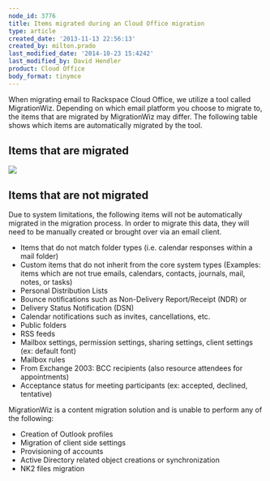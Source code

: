 ```yaml
---
node_id: 3776
title: Items migrated during an Cloud Office migration
type: article
created_date: '2013-11-13 22:56:13'
created_by: milton.prado
last_modified_date: '2014-10-23 15:4242'
last_modified_by: David Hendler
product: Cloud Office
body_format: tinymce
---
```


When migrating email to Rackspace Cloud Office, we utilize a tool called
MigrationWiz.  Depending on which email platform you choose to migrate
to, the items that are migrated by MigrationWiz may differ.  The
following table shows which items are automatically migrated by the
tool.  

Items that are migrated
-----------------------

![](/knowledge_center/sites/default/files/field/image/WhatWeMigrate%20copy.png)

 

Items that are not migrated
---------------------------

Due to system limitations, the following items will not be automatically
migrated in the migration process.  In order to migrate this data, they
will need to be manually created or brought over via an email client.  

-   Items that do not match folder types (i.e. calendar responses within
    a mail folder)
-   Custom items that do not inherit from the core system types
    (Examples: items which are not true emails, calendars, contacts,
    journals, mail, notes, or tasks)
-   Personal Distribution Lists
-   Bounce notifications such as Non-Delivery Report/Receipt (NDR) or 
-   Delivery Status Notification (DSN)
-   Calendar notifications such as invites, cancellations, etc.
-   Public folders
-   RSS feeds
-   Mailbox settings, permission settings, sharing settings, client
    settings (ex: default font)
-   Mailbox rules
-   From Exchange 2003: BCC recipients (also resource attendees for
    appointments)
-   Acceptance status for meeting participants (ex: accepted, declined,
    tentative)

MigrationWiz is a content migration solution and is unable to perform
any of the following:

-   Creation of Outlook profiles
-   Migration of client side settings
-   Provisioning of accounts
-   Active Directory related object creations or synchronization
-   NK2 files migration


